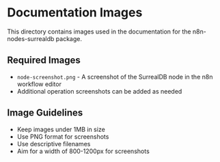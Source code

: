 # Documentation Images

This directory contains images used in the documentation for the n8n-nodes-surrealdb package.

## Required Images

- `node-screenshot.png` - A screenshot of the SurrealDB node in the n8n workflow editor
- Additional operation screenshots can be added as needed

## Image Guidelines

- Keep images under 1MB in size
- Use PNG format for screenshots
- Use descriptive filenames
- Aim for a width of 800-1200px for screenshots
